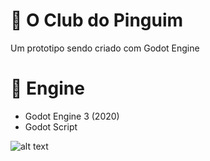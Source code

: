 # 🐧  O Club do Pinguim

Um prototipo sendo criado com Godot Engine 


# 🔧  Engine
- Godot Engine 3 (2020)
- Godot Script


![alt text](https://i.imgur.com/VnJzWCF.png)


